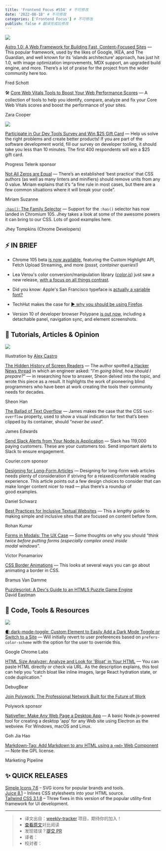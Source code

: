 ```yaml
---
title: 'Frontend Focus #554' # 不可修改
date: '2022-08-18' # 不可修改
categories: ['Frontend Focus'] # 不可修改
publish: false # 翻译完成后修改
---
```


[![](https://res.cloudinary.com/cpress/image/upload/w_1280,e_sharpen:60/v1660138005/oqj5wtkldegojwz0acjr.png)](https://frontendfoc.us/link/127388/web)

<!--以上是预览信息，图片一张或限制百字左右，前者优先，全文请使用二级及以下标题-->
<!-- more -->

[Astro 1.0: A Web Framework for Building Fast, Content-Focused Sites](https://frontendfoc.us/link/127388/web "astro.build") — This popular framework, used by the likes of Google, IKEA, and The Guardian, and well known for its 'islands architecture' approach, has just hit 1.0, with image optimization improvements, MDX support, an upgraded build engine, and more. There’s a lot of praise for the project from the wider community here too.

Fred Schott

🛠 [Core Web Vitals Tools to Boost Your Web Performance Scores](https://frontendfoc.us/link/127391/web "www.smashingmagazine.com") — A collection of tools to help you identify, compare, analyze and fix your Core Web Vitals scores and boost the performance of your sites.

Zara Cooper

[![](https://copm.s3.amazonaws.com/91405ac4.png)](https://frontendfoc.us/link/127390/web)

[Participate in Our Dev Tools Survey and Win $25 Gift Card](https://frontendfoc.us/link/127390/web "ad.doubleclick.net") — Help us solve the right problems and create better products! If you are part of the software development world, fill our survey on developer tooling, it should take you less than 10 minutes. The first 400 respondents will win a $25 gift card.

Progress Telerik sponsor

[Not All Zeros are Equal](https://frontendfoc.us/link/127457/web "www.oddbird.net") — There’s an established ‘best practice’ that CSS authors (as well as many linters and minifiers) should remove units from any 0 value. Miriam explains that it’s “a fine rule in most cases, but there are a few common situations where it will break your code”.

Miriam Suzanne

[`:has()`: The Family Selector](https://frontendfoc.us/link/127389/web "developer.chrome.com") — Support for the `:has()` selector has now landed in Chromium 105. Jhey takes a look at some of the awesome powers it can bring to our CSS. Lots of good examples here.

Jhey Tompkins (Chrome Developers)

## **⚡️ IN BRIEF**

*   Chrome 105 beta [is now available](https://frontendfoc.us/link/127392/web), featuring the Custom Highlight API, Fetch Upload Streaming, and more _(pssst, container queries!)_
    
*   Lea Verou's color conversion/manipulation library ([_color.js_](https://frontendfoc.us/link/127458/web)) just saw a new release, [with a focus on all things contrast](https://frontendfoc.us/link/127459/web).
    
*   Did you know: Apple's San Francisco typeface is [actually a variable font?](https://frontendfoc.us/link/127394/web)
    
*   TechHut makes the case for [▶️ why you should be using Firefox](https://frontendfoc.us/link/127395/web).
    
*   Version 10 of developer browser Polypane [is out now](https://frontendfoc.us/link/127393/web), including a detachable panel, navigation sync, and element screenshots.
    

## 📙 **Tutorials, Articles & Opinion**

[![](https://res.cloudinary.com/cpress/image/upload/w_1280,e_sharpen:60/v1660139413/waxlx8zhbgxylkbaoqro.png)](https://frontendfoc.us/link/127396/web)

Illustration by [Alex Castro](https://frontendfoc.us/link/127396/web)  

[The Hidden History of Screen Readers](https://frontendfoc.us/link/127396/web "www.theverge.com") — The author spotted [a Hacker News thread](https://frontendfoc.us/link/127397/web) in which an engineer asked: “_I’m going blind, how should I prepare?_” — in researching how to answer, Sheon delved into the topic, and wrote this piece as a result. It highlights the work of pioneering blind programmers who have been at work creating the tools their community needs for decades.

Sheon Han

[The Ballad of Text Overflow](https://frontendfoc.us/link/127399/web "www.tpgi.com") — James makes the case that the CSS `text-overflow` property, used to show a visual indication for text that’s been clipped by its container, should “_never be used_”.

James Edwards

[Send Slack Alerts from Your Node.js Application](https://frontendfoc.us/link/127400/web "www.courier.com") — Slack has 119,000 paying customers. These are your customers too. Send important alerts to Slack to ensure engagement.

Courier.com sponsor

[Designing for Long-Form Articles](https://frontendfoc.us/link/127443/web "css-tricks.com") — Designing for long-form web articles needs plenty of consideration if striving for a relaxed/comfortable reading experience. This article points out a few design choices to consider that can make longer content nicer to read — plus there’s a roundup of good examples.

Daniel Schwarz

[Best Practices for Inclusive Textual Websites](https://frontendfoc.us/link/127401/web "seirdy.one") — This a _lengthy_ guide to making simple and inclusive sites that are focused on content before form.

Rohan Kumar

[Forms in Modals: The UX Case](https://frontendfoc.us/link/127403/web "user-interface.io") — Some thoughts on why you should “_think twice before putting forms (especially complex ones) inside modal windows_”.

Victor Ponamariov

[CSS Border Animations](https://frontendfoc.us/link/127404/web "web.dev") — This looks at several ways you can go about animating a border in CSS.

Bramus Van Damme

[Puzzlescript: A Dev's Guide to an HTML5 Puzzle Game Engine](https://frontendfoc.us/link/127406/web)  
David Eastman

## 🔧 **Code, Tools & Resources**

[![](https://res.cloudinary.com/cpress/image/upload/w_1280,e_sharpen:60/s8ce8sikaoabphu1hsfa.jpg)](https://frontendfoc.us/link/127411/web)

[🌒 dark-mode-toggle: Custom Element to Easily Add a Dark Mode Toggle or Switch to a Site](https://frontendfoc.us/link/127411/web "github.com") — Will initially revert to user preferences based on `prefers-color-scheme` with the option for the user to override this.

Google Chrome Labs

[HTML Size Analyzer: Analyze and Look for 'Bloat' in Your HTML](https://frontendfoc.us/link/127409/web "www.debugbear.com") — You can paste HTML directly or check via URL. As the description explains, this tool can help you “catch bloat like inline images, large React hydration state, or code duplication.”

DebugBear

[Join Polywork: The Professional Network Built for the Future of Work](https://frontendfoc.us/link/127405/web "www.polywork.com")

Polywork sponsor

[Nativefier: Make Any Web Page a Desktop App](https://frontendfoc.us/link/127414/web "github.com") — A basic Node.js-powered tool for creating a desktop ‘app’ for any Web site using Electron as the webview. For Windows, macOS and Linux.

Goh Jia Hao

[Markdown-Tag: Add Markdown to any HTML using a `<md>` Web Component](https://frontendfoc.us/link/127416/web "github.com") — Note the GPL license.

Marketing Pipeline

## ✨ **QUICK RELEASES**

[Simple Icons 7.6](https://frontendfoc.us/link/127445/web) – SVG icons for popular brands and tools.  
[Juice 8.1](https://frontendfoc.us/link/127446/web) – Inlines CSS stylesheets into your HTML source.  
[Tailwind CSS 3.1.8](https://frontendfoc.us/link/127447/web) – Three fixes in this version of the popular utility-first framework for UI development.

---
> * 译文出自：[weekly-tracker](https://github.com/FEDarling/weekly-tracker) 项目，期待你的加入！
> * [查看原文](https://frontendfoc.us/issues/554)对比阅读
> * 发现错误？[提交 PR](https://github.com/FEDarling/weekly-tracker/blob/main/weeklys/frontend_focus/554)
> * 译者：
> * 校对者：
